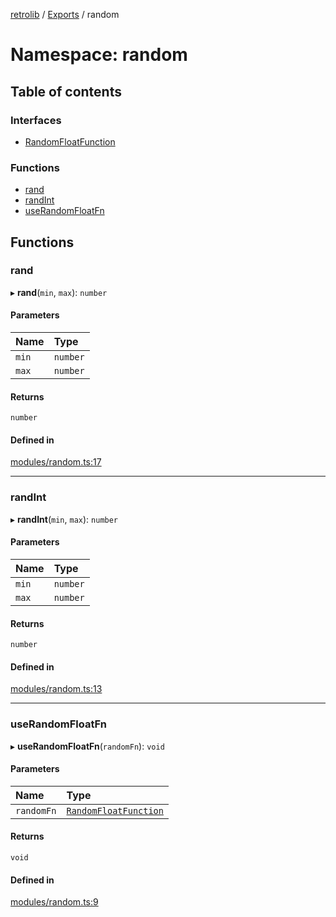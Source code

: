 [retrolib](../README.md) / [Exports](../modules.md) / random

# Namespace: random

## Table of contents

### Interfaces

- [RandomFloatFunction](../interfaces/random.RandomFloatFunction.md)

### Functions

- [rand](random.md#rand)
- [randInt](random.md#randint)
- [useRandomFloatFn](random.md#userandomfloatfn)

## Functions

### rand

▸ **rand**(`min`, `max`): `number`

#### Parameters

| Name | Type |
| :------ | :------ |
| `min` | `number` |
| `max` | `number` |

#### Returns

`number`

#### Defined in

[modules/random.ts:17](https://github.com/philbgarner/retrolib/blob/2787147/src/modules/random.ts#L17)

___

### randInt

▸ **randInt**(`min`, `max`): `number`

#### Parameters

| Name | Type |
| :------ | :------ |
| `min` | `number` |
| `max` | `number` |

#### Returns

`number`

#### Defined in

[modules/random.ts:13](https://github.com/philbgarner/retrolib/blob/2787147/src/modules/random.ts#L13)

___

### useRandomFloatFn

▸ **useRandomFloatFn**(`randomFn`): `void`

#### Parameters

| Name | Type |
| :------ | :------ |
| `randomFn` | [`RandomFloatFunction`](../interfaces/random.RandomFloatFunction.md) |

#### Returns

`void`

#### Defined in

[modules/random.ts:9](https://github.com/philbgarner/retrolib/blob/2787147/src/modules/random.ts#L9)
